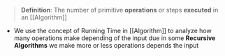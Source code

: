 > **Definition**: The number of primitive **operations** or steps **executed** in an [[Algorithm]]

* We use the concept of Running Time in [[Algorithm]] to analyze how many operations make depending of the input due in some **Recursive Algorithms** we make more or less operations depends the input

